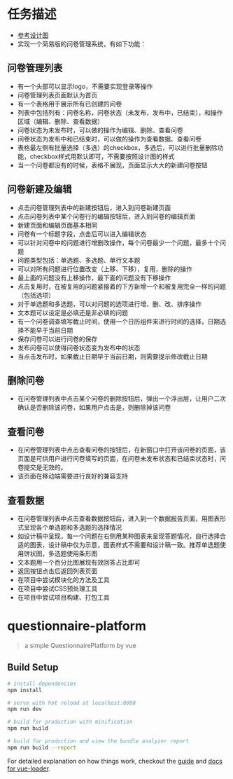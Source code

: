 # 任务描述
- [参考设计图](http://7xrp04.com1.z0.glb.clouddn.com/task_4_50_1.png)
- 实现一个简易版的问卷管理系统，有如下功能：

## 问卷管理列表
- 有一个头部可以显示logo，不需要实现登录等操作
- 问卷管理列表页面默认为首页
- 有一个表格用于展示所有已创建的问卷
- 列表中包括列有：问卷名称，问卷状态（未发布，发布中，已结束），和操作区域（编辑、删除、查看数据）
- 问卷状态为未发布时，可以做的操作为编辑、删除、查看问卷
- 问卷状态为发布中和已结束时，可以做的操作为查看数据、查看问卷
- 表格最左侧有批量选择（多选）的checkbox，多选后，可以进行批量删除功能，checkbox样式用默认即可，不需要按照设计图的样式
- 当一个问卷都没有的时候，表格不展现，页面显示大大的新建问卷按钮

## 问卷新建及编辑
- 点击问卷管理列表中的新建按钮后，进入到问卷新建页面
- 点击问卷列表中某个问卷行的编辑按钮后，进入到问卷的编辑页面
- 新建页面和编辑页面基本相同
- 问卷有一个标题字段，点击后可以进入编辑状态
- 可以针对问卷中的问题进行增删改操作，每个问卷最少一个问题，最多十个问题
- 问题类型包括：单选题、多选题、单行文本题
- 可以对所有问题进行位置改变（上移、下移），复用，删除的操作
- 最上面的问题没有上移操作，最下面的问题没有下移操作
- 点击复用时，在被复用的问题紧接着的下方新增一个和被复用完全一样的问题（包括选项）
- 对于单选题和多选题，可以对问题的选项进行增、删、改、排序操作
- 文本题可以设定是必填还是非必填的问题
- 有一个问卷调查填写截止时间，使用一个日历组件来进行时间的选择，日期选择不能早于当前日期
- 保存问卷可以进行问卷的保存
- 发布问卷可以使得问卷状态变为发布中的状态
- 当点击发布时，如果截止日期早于当前日期，则需要提示修改截止日期

## 删除问卷
- 在问卷管理列表中点击某个问卷的删除按钮后，弹出一个浮出层，让用户二次确认是否删除该问卷，如果用户点击是，则删除掉该问卷

## 查看问卷
- 在问卷管理列表中点击查看问卷的按钮后，在新窗口中打开该问卷的页面，该页面是可供用户进行问卷填写的页面，在问卷未发布状态和已结束状态时，问卷提交是无效的。
- 该页面在移动端需要进行良好的兼容支持

## 查看数据
- 在问卷管理列表中点击查看数据按钮后，进入到一个数据报告页面，用图表形式呈现各个单选题和多选题的选择情况
- 如设计稿中呈现，每一个问题在右侧用某种图表来呈现答题情况，自行选择合适的图表，设计稿中仅为示意，图表样式不需要和设计稿一致。推荐单选题使用饼状图，多选题使用条形图
- 文本题用一个百分比图展现有效回答占比即可
- 返回按钮点击后返回列表页面
- 在项目中尝试模块化的方法及工具
- 在项目中尝试CSS预处理工具
- 在项目中尝试项目构建、打包工具
# questionnaire-platform

> a simple QuestionnairePlatform by vue

## Build Setup

``` bash
# install dependencies
npm install

# serve with hot reload at localhost:8080
npm run dev

# build for production with minification
npm run build

# build for production and view the bundle analyzer report
npm run build --report
```

For detailed explanation on how things work, checkout the [guide](http://vuejs-templates.github.io/webpack/) and [docs for vue-loader](http://vuejs.github.io/vue-loader).
